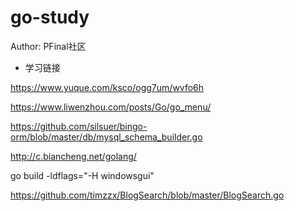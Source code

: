 # go-study

Author: PFinal社区

- 学习链接

https://www.yuque.com/ksco/ogg7um/wvfo6h

https://www.liwenzhou.com/posts/Go/go_menu/ 

https://github.com/silsuer/bingo-orm/blob/master/db/mysql_schema_builder.go

http://c.biancheng.net/golang/


go build -ldflags="-H windowsgui"

https://github.com/timzzx/BlogSearch/blob/master/BlogSearch.go
